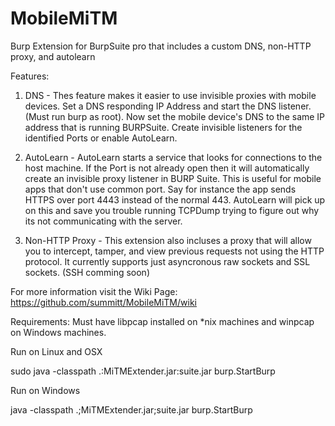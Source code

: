 MobileMiTM
==========

Burp Extension for BurpSuite pro that includes a custom DNS, non-HTTP proxy, and autolearn

Features:

1. DNS -  Thes feature makes it easier to use invisible proxies with mobile devices. Set a DNS responding IP Address
   and start the DNS listener. (Must run burp as root). Now set the mobile device's DNS to the same IP address that
   is running BURPSuite. Create invisible listeners for the identified Ports or enable AutoLearn.

2. AutoLearn - AutoLearn starts a service that looks for connections to the host machine. If the Port is not already 
   open then it will automatically create an invisible proxy listener in BURP Suite. This is useful for mobile apps 
   that don't use common port. Say for instance the app sends HTTPS over port 4443 instead of the normal 443. AutoLearn
   will pick up on this and save you trouble running TCPDump trying to figure out why its not communicating with the 
   server.

3. Non-HTTP Proxy - This extension also incluses a proxy that will allow you to intercept, tamper, and view previous 
   requests not using the HTTP protocol. It currently supports just asyncronous raw sockets and SSL sockets. (SSH 
   comming soon)


For more information visit the Wiki Page: https://github.com/summitt/MobileMiTM/wiki

Requirements:
Must have libpcap installed on *nix machines and winpcap on Windows machines.


Run on Linux and OSX

sudo java -classpath .:MiTMExtender.jar:suite.jar burp.StartBurp

Run on Windows

java -classpath .;MiTMExtender.jar;suite.jar burp.StartBurp


